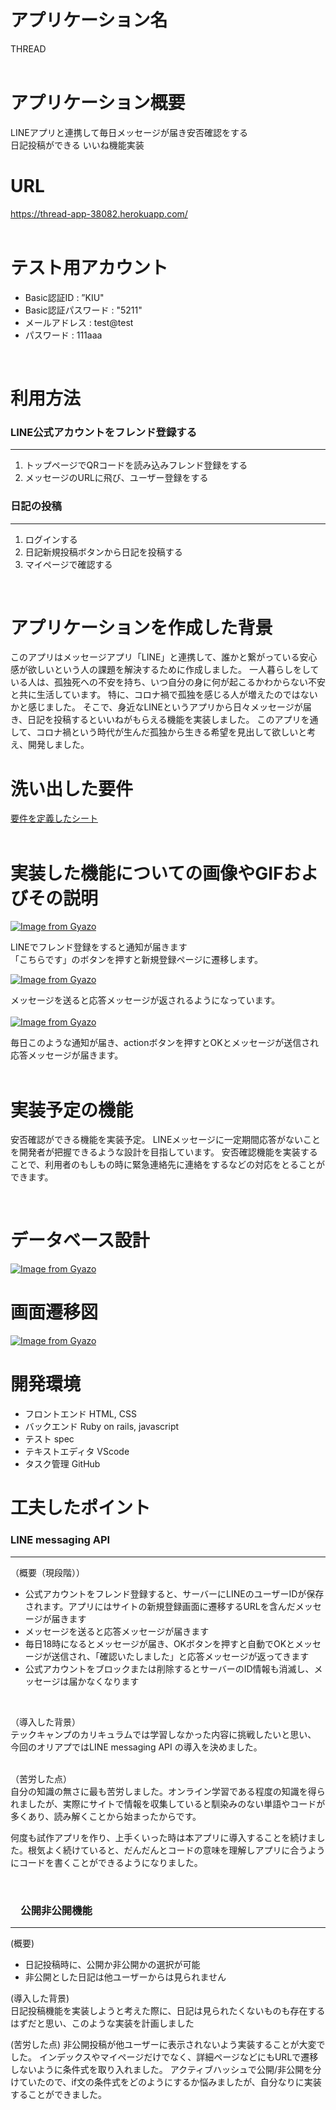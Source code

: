 # アプリケーション名
THREAD  
<br>

# アプリケーション概要
LINEアプリと連携して毎日メッセージが届き安否確認をする  
日記投稿ができる
いいね機能実装
<br>

# URL
https://thread-app-38082.herokuapp.com/  
<br>


# テスト用アカウント
- Basic認証ID : ”KIU"
- Basic認証パスワード : "5211"
- メールアドレス : test@test
- パスワード : 111aaa  
<br>

# 利用方法
### LINE公式アカウントをフレンド登録する
***
1. トップページでQRコードを読み込みフレンド登録をする
2. メッセージのURLに飛び、ユーザー登録をする

### 日記の投稿
***
1. ログインする
2. 日記新規投稿ボタンから日記を投稿する
3. マイページで確認する  
<br>

# アプリケーションを作成した背景
このアプリはメッセージアプリ「LINE」と連携して、誰かと繋がっている安心感が欲しいという人の課題を解決するために作成しました。
一人暮らしをしている人は、孤独死への不安を持ち、いつ自分の身に何が起こるかわからない不安と共に生活しています。
特に、コロナ禍で孤独を感じる人が増えたのではないかと感じました。
そこで、身近なLINEというアプリから日々メッセージが届き、日記を投稿するといいねがもらえる機能を実装しました。
このアプリを通して、コロナ禍という時代が生んだ孤独から生きる希望を見出して欲しいと考え、開発しました。

# 洗い出した要件
[要件を定義したシート](https://docs.google.com/spreadsheets/d/1qjAYbKSrR3WXR6txBWmN_1iuw8PXPWS0Mu-ACh17iSg/edit?usp=sharing)  
<br>


# 実装した機能についての画像やGIFおよびその説明
[![Image from Gyazo](https://i.gyazo.com/a0f5a88128e2aa626cb97ba91f0c0739.png)](https://gyazo.com/a0f5a88128e2aa626cb97ba91f0c0739)

LINEでフレンド登録をすると通知が届きます  
「こちらです」のボタンを押すと新規登録ページに遷移します。  

[![Image from Gyazo](https://i.gyazo.com/0cb9addee459cfd1223c0310c5a14003.png)](https://gyazo.com/0cb9addee459cfd1223c0310c5a14003)

メッセージを送ると応答メッセージが返されるようになっています。  
<br>
[![Image from Gyazo](https://i.gyazo.com/58b8987c31c366062ff14e9e7ed5da1d.png)](https://gyazo.com/58b8987c31c366062ff14e9e7ed5da1d)

毎日このような通知が届き、actionボタンを押すとOKとメッセージが送信され応答メッセージが届きます。  
<br>


# 実装予定の機能
安否確認ができる機能を実装予定。
LINEメッセージに一定期間応答がないことを開発者が把握できるような設計を目指しています。
安否確認機能を実装することで、利用者のもしもの時に緊急連絡先に連絡をするなどの対応をとることができます。

<br>

# データベース設計

[![Image from Gyazo](https://i.gyazo.com/2295aef5b62ac9c45ea445b2f4bcbd08.png)](https://gyazo.com/2295aef5b62ac9c45ea445b2f4bcbd08)  



# 画面遷移図

[![Image from Gyazo](https://i.gyazo.com/870e77eec7199132c45e359cd818963c.png)](https://gyazo.com/870e77eec7199132c45e359cd818963c)

# 開発環境
- フロントエンド HTML, CSS
- バックエンド Ruby on rails, javascript
- テスト spec
- テキストエディタ VScode
- タスク管理 GitHub

# 工夫したポイント
### LINE messaging API
***
（概要（現段階））  
- 公式アカウントをフレンド登録すると、サーバーにLINEのユーザーIDが保存されます。アプリにはサイトの新規登録画面に遷移するURLを含んだメッセージが届きます
- メッセージを送ると応答メッセージが届きます
- 毎日18時になるとメッセージが届き、OKボタンを押すと自動でOKとメッセージが送信され、「確認いたしました」と応答メッセージが返ってきます
- 公式アカウントをブロックまたは削除するとサーバーのID情報も消滅し、メッセージは届かなくなります  
<br>

（導入した背景）   
 テックキャンプのカリキュラムでは学習しなかった内容に挑戦したいと思い、  
今回のオリアプではLINE messaging API の導入を決めました。  
<br>

（苦労した点）  
自分の知識の無さに最も苦労しました。オンライン学習である程度の知識を得られましたが、実際にサイトで情報を収集していると馴染みのない単語やコードが多くあり、読み解くことから始まったからです。

何度も試作アプリを作り、上手くいった時は本アプリに導入することを続けました。根気よく続けていると、だんだんとコードの意味を理解しアプリに合うようにコードを書くことができるようになりました。

<br>


### 　公開非公開機能
***
(概要)
- 日記投稿時に、公開か非公開かの選択が可能
- 非公開とした日記は他ユーザーからは見られません

(導入した背景)  
日記投稿機能を実装しようと考えた際に、日記は見られたくないものも存在するはずだと思い、このような実装を計画しました

(苦労した点)
非公開投稿が他ユーザーに表示されないよう実装することが大変でした。
インデックスやマイページだけでなく、詳細ページなどにもURLで遷移しないように条件式を取り入れました。
アクティブハッシュで公開/非公開を分けていたので、if文の条件式をどのようにするか悩みましたが、自分なりに実装することができました。


